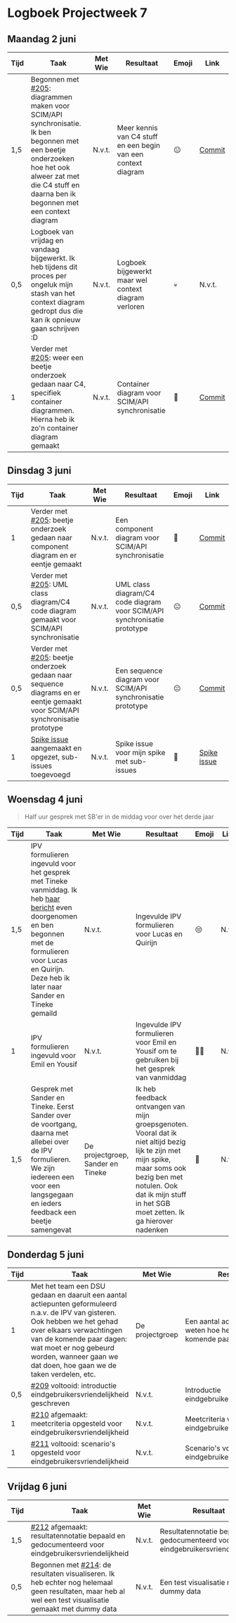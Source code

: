 # Logboek Projectweek 7

## Maandag 2 juni

| Tijd | Taak                                                                                                                                                                                                                                                              | Met Wie | Resultaat                                                     | Emoji | Link                                                                                                   |
| ---- | ----------------------------------------------------------------------------------------------------------------------------------------------------------------------------------------------------------------------------------------------------------------- | ------- | ------------------------------------------------------------- | ----- | ------------------------------------------------------------------------------------------------------ |
| 1,5  | Begonnen met [#205](https://github.com/AIM-ENE-feb25/castlevania/issues/205): diagrammen maken voor SCIM/API synchronisatie. Ik ben begonnen met een beetje onderzoeken hoe het ook alweer zat met die C4 stuff en daarna ben ik begonnen met een context diagram | N.v.t.  | Meer kennis van C4 stuff en een begin van een context diagram | 😐    | [Commit](https://github.com/AIM-ENE-feb25/castlevania/commit/05255e4db35be13471fb4c41a931c5d50252bb62) |
| 0,5  | Logboek van vrijdag en vandaag bijgewerkt. Ik heb tijdens dit proces per ongeluk mijn stash van het context diagram gedropt dus die kan ik opnieuw gaan schrijven :D                                                                                              | N.v.t.  | Logboek bijgewerkt maar wel context diagram verloren          | 💀    | N.v.t.                                                                                                 |
| 1    | Verder met [#205](https://github.com/AIM-ENE-feb25/castlevania/issues/205): weer een beetje onderzoek gedaan naar C4, specifiek container diagrammen. Hierna heb ik zo'n container diagram gemaakt                                                                | N.v.t.  | Container diagram voor SCIM/API synchronisatie                | 🤔    | [Commit](https://github.com/AIM-ENE-feb25/castlevania/commit/94201240240051eb396e85cf16adeeff9a53dc91) |

## Dinsdag 3 juni

| Tijd | Taak                                                                                                                                                                                   | Met Wie | Resultaat                                                                | Emoji | Link                                                                                                   |
| ---- | -------------------------------------------------------------------------------------------------------------------------------------------------------------------------------------- | ------- | ------------------------------------------------------------------------ | ----- | ------------------------------------------------------------------------------------------------------ |
| 1    | Verder met [#205](https://github.com/AIM-ENE-feb25/castlevania/issues/205): beetje onderzoek gedaan naar component diagram en er eentje gemaakt                                        | N.v.t.  | Een component diagram voor SCIM/API synchronisatie                       | 🤔    | [Commit](https://github.com/AIM-ENE-feb25/castlevania/commit/fe1903154a7e17884b72debae39b60c63cc593a0) |
| 0,5  | Verder met [#205](https://github.com/AIM-ENE-feb25/castlevania/issues/205): UML class diagram/C4 code diagram gemaakt voor SCIM/API synchronisatie                                     | N.v.t.  | UML class diagram/C4 code diagram voor SCIM/API synchronisatie prototype | 😐    | [Commit](https://github.com/AIM-ENE-feb25/castlevania/commit/6f37b36e6f8823ff7b216cb87f43ac2bda157bc3) |
| 0,5  | Verder met [#205](https://github.com/AIM-ENE-feb25/castlevania/issues/205): beetje onderzoek gedaan naar sequence diagrams en er eentje gemaakt voor SCIM/API synchronisatie prototype | N.v.t.  | Een sequence diagram voor SCIM/API synchronisatie prototype              | 😐    | [Commit](https://github.com/AIM-ENE-feb25/castlevania/commit/4f93e99ef7ac283d6725c794098c5c7d7ebc6769) |
| 1    | [Spike issue](https://github.com/AIM-ENE-feb25/castlevania/issues/208) aangemaakt en opgezet, sub-issues toegevoegd                                                                    | N.v.t.  | Spike issue voor mijn spike met sub-issues                               | 🤔    | [Spike issue](https://github.com/AIM-ENE-feb25/castlevania/issues/208)                                 |

## Woensdag 4 juni

> Half uur gesprek met SB'er in de middag voor over het derde jaar

| Tijd | Taak                                                                                                                                                                                                                                                                                                                                                                                                                                                                                                                                  | Met Wie                           | Resultaat                                                                                                                                                                                                                 | Emoji | Link   |
| ---- | ------------------------------------------------------------------------------------------------------------------------------------------------------------------------------------------------------------------------------------------------------------------------------------------------------------------------------------------------------------------------------------------------------------------------------------------------------------------------------------------------------------------------------------- | --------------------------------- | ------------------------------------------------------------------------------------------------------------------------------------------------------------------------------------------------------------------------- | ----- | ------ |
| 1,5  | IPV formulieren ingevuld voor het gesprek met Tineke vanmiddag. Ik heb [haar bericht](https://teams.microsoft.com/l/message/19:b91aaef23d874e489e4465f1d2f9c67a@thread.tacv2/1749026029084?tenantId=5d73e7b7-b3e1-4d00-b303-056140b2a3b4&groupId=b503a45a-e86c-4291-881c-b81d621547e0&parentMessageId=1749026029084&teamName=AIM-ICT-ENE-feb25&channelName=Castlevania&createdTime=1749026029084&ngc=true) even doorgenomen en ben begonnen met de formulieren voor Lucas en Quirijn. Deze heb ik later naar Sander en Tineke gemaild | N.v.t.                            | Ingevulde IPV formulieren voor Lucas en Quirijn                                                                                                                                                                           | 😒    | N.v.t. |
| 1    | IPV formulieren ingevuld voor Emil en Yousif                                                                                                                                                                                                                                                                                                                                                                                                                                                                                          | N.v.t.                            | Ingevulde IPV formulieren voor Emil en Yousif om te gebruiken bij het gesprek van vanmiddag                                                                                                                               | 😮‍💨    | N.v.t. |
| 1,5  | Gesprek met Sander en Tineke. Eerst Sander over de voortgang, daarna met allebei over de IPV formulieren. We zijn iedereen een voor een langsgegaan en ieders feedback een beetje samengevat                                                                                                                                                                                                                                                                                                                                          | De projectgroep, Sander en Tineke | Ik heb feedback ontvangen van mijn groepsgenoten. Vooral dat ik niet altijd bezig lijk te zijn met mijn spike, maar soms ook bezig ben met notulen. Ook dat ik mijn stuff in het SGB moet zetten. Ik ga hierover nadenken | 🤔    | N.v.t. |

## Donderdag 5 juni

| Tijd | Taak                                                                                                                                                                                                                                                                               | Met Wie         | Resultaat                                                             | Emoji | Link                                                                                                                                                                                                                                                                                                                                                 |
| ---- | ---------------------------------------------------------------------------------------------------------------------------------------------------------------------------------------------------------------------------------------------------------------------------------- | --------------- | --------------------------------------------------------------------- | ----- | ---------------------------------------------------------------------------------------------------------------------------------------------------------------------------------------------------------------------------------------------------------------------------------------------------------------------------------------------------- |
| 1    | Met het team een DSU gedaan en daaruit een aantal actiepunten geformuleerd n.a.v. de IPV van gisteren. Ook hebben we het gehad over elkaars verwachtingen van de komende paar dagen: wat moet er nog gebeurd worden, wanneer gaan we dat doen, hoe gaan we de taken verdelen, etc. | De projectgroep | Een aantal actiepunten en weten hoe het zit met de komende paar dagen | 🤔    | [Teams bericht van actiepunten](https://teams.microsoft.com/l/message/19:b91aaef23d874e489e4465f1d2f9c67a@thread.tacv2/1749114091738?tenantId=5d73e7b7-b3e1-4d00-b303-056140b2a3b4&groupId=b503a45a-e86c-4291-881c-b81d621547e0&parentMessageId=1749114091738&teamName=AIM-ICT-ENE-feb25&channelName=Castlevania&createdTime=1749114091738&ngc=true) |
| 0,5  | [#209](https://github.com/AIM-ENE-feb25/castlevania/issues/209) voltooid: introductie eindgebruikersvriendelijkheid geschreven                                                                                                                                                     | N.v.t.          | Introductie eindgebruikersvriendelijkheid                             | 😐    | [Commit](https://github.com/AIM-ENE-feb25/castlevania/commit/612f52c4d9050ee79e60379ef5e5175a1a418a96)                                                                                                                                                                                                                                               |
| 1    | [#210](https://github.com/AIM-ENE-feb25/castlevania/issues/210) afgemaakt: meetcriteria opgesteld voor eindgebruikersvriendelijkheid                                                                                                                                               | N.v.t.          | Meetcriteria voor eindgebruikersvriendelijkheid                       | 🤔    | [Commit](https://github.com/AIM-ENE-feb25/castlevania/commit/3435d044a50391c1ed0bdb1eaf499d42a9828073)                                                                                                                                                                                                                                               |
| 1    | [#211](https://github.com/AIM-ENE-feb25/castlevania/issues/211) voltooid: scenario's opgesteld voor eindgebruikersvriendelijkheid                                                                                                                                                  | N.v.t.          | Scenario's voor eindgebruikersvriendelijkheid                         | 🤔    | [Commit](https://github.com/AIM-ENE-feb25/castlevania/commit/9f4dee3488907c80fd8ba668093cb4e6358ab33e)                                                                                                                                                                                                                                               |

## Vrijdag 6 juni

| Tijd | Taak                                                                                                                                                                                                               | Met Wie | Resultaat                                                                      | Emoji | Link                                                                                                   |
| ---- | ------------------------------------------------------------------------------------------------------------------------------------------------------------------------------------------------------------------ | ------- | ------------------------------------------------------------------------------ | ----- | ------------------------------------------------------------------------------------------------------ |
| 1,5  | [#212](https://github.com/AIM-ENE-feb25/castlevania/issues/212) afgemaakt: resultatennotatie bepaald en gedocumenteerd voor eindgebruikersvriendelijkheid                                                          | N.v.t.  | Resultatennotatie bepaald en gedocumenteerd voor eindgebruikersvriendelijkheid | 🤔    | [Commit](https://github.com/AIM-ENE-feb25/castlevania/commit/ae3ed47cbdd9ec8787204c4de554df0959f43b90) |
| 0,5  | Begonnen met [#214](https://github.com/AIM-ENE-feb25/castlevania/issues/214): de resultaten visualiseren. Ik heb echter nog helemaal geen resultaten, maar heb al wel een test visualisatie gemaakt met dummy data | N.v.t.  | Een test visualisatie met dummy data                                           | 🙂    | N.v.t.                                                                                                 |
